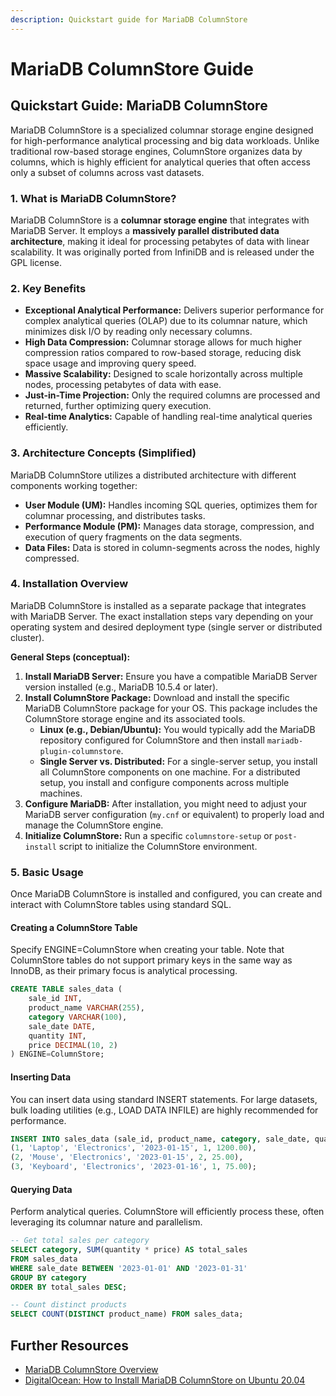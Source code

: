 ```yaml
---
description: Quickstart guide for MariaDB ColumnStore
---
```


# MariaDB ColumnStore Guide

## Quickstart Guide: MariaDB ColumnStore

MariaDB ColumnStore is a specialized columnar storage engine designed for high-performance analytical processing and big data workloads. Unlike traditional row-based storage engines, ColumnStore organizes data by columns, which is highly efficient for analytical queries that often access only a subset of columns across vast datasets.

### 1. What is MariaDB ColumnStore?

MariaDB ColumnStore is a **columnar storage engine** that integrates with MariaDB Server. It employs a **massively parallel distributed data architecture**, making it ideal for processing petabytes of data with linear scalability. It was originally ported from InfiniDB and is released under the GPL license.

### 2. Key Benefits

* **Exceptional Analytical Performance:** Delivers superior performance for complex analytical queries (OLAP) due to its columnar nature, which minimizes disk I/O by reading only necessary columns.
* **High Data Compression:** Columnar storage allows for much higher compression ratios compared to row-based storage, reducing disk space usage and improving query speed.
* **Massive Scalability:** Designed to scale horizontally across multiple nodes, processing petabytes of data with ease.
* **Just-in-Time Projection:** Only the required columns are processed and returned, further optimizing query execution.
* **Real-time Analytics:** Capable of handling real-time analytical queries efficiently.

### 3. Architecture Concepts (Simplified)

MariaDB ColumnStore utilizes a distributed architecture with different components working together:

* **User Module (UM):** Handles incoming SQL queries, optimizes them for columnar processing, and distributes tasks.
* **Performance Module (PM):** Manages data storage, compression, and execution of query fragments on the data segments.
* **Data Files:** Data is stored in column-segments across the nodes, highly compressed.

### 4. Installation Overview

MariaDB ColumnStore is installed as a separate package that integrates with MariaDB Server. The exact installation steps vary depending on your operating system and desired deployment type (single server or distributed cluster).

**General Steps (conceptual):**

1. **Install MariaDB Server:** Ensure you have a compatible MariaDB Server version installed (e.g., MariaDB 10.5.4 or later).
2. **Install ColumnStore Package:** Download and install the specific MariaDB ColumnStore package for your OS. This package includes the ColumnStore storage engine and its associated tools.
   * **Linux (e.g., Debian/Ubuntu):** You would typically add the MariaDB repository configured for ColumnStore and then install `mariadb-plugin-columnstore`.
   * **Single Server vs. Distributed:** For a single-server setup, you install all ColumnStore components on one machine. For a distributed setup, you install and configure components across multiple machines.
3. **Configure MariaDB:** After installation, you might need to adjust your MariaDB server configuration (`my.cnf` or equivalent) to properly load and manage the ColumnStore engine.
4. **Initialize ColumnStore:** Run a specific `columnstore-setup` or `post-install` script to initialize the ColumnStore environment.

### 5. Basic Usage

Once MariaDB ColumnStore is installed and configured, you can create and interact with ColumnStore tables using standard SQL.

#### **Creating a ColumnStore Table**

Specify ENGINE=ColumnStore when creating your table. Note that ColumnStore tables do not support primary keys in the same way as InnoDB, as their primary focus is analytical processing.

```sql
CREATE TABLE sales_data (
    sale_id INT,
    product_name VARCHAR(255),
    category VARCHAR(100),
    sale_date DATE,
    quantity INT,
    price DECIMAL(10, 2)
) ENGINE=ColumnStore;
```

#### **Inserting Data**

You can insert data using standard INSERT statements. For large datasets, bulk loading utilities (e.g., LOAD DATA INFILE) are highly recommended for performance.

```sql
INSERT INTO sales_data (sale_id, product_name, category, sale_date, quantity, price) VALUES
(1, 'Laptop', 'Electronics', '2023-01-15', 1, 1200.00),
(2, 'Mouse', 'Electronics', '2023-01-15', 2, 25.00),
(3, 'Keyboard', 'Electronics', '2023-01-16', 1, 75.00);
```

#### **Querying Data**

Perform analytical queries. ColumnStore will efficiently process these, often leveraging its columnar nature and parallelism.

```sql
-- Get total sales per category
SELECT category, SUM(quantity * price) AS total_sales
FROM sales_data
WHERE sale_date BETWEEN '2023-01-01' AND '2023-01-31'
GROUP BY category
ORDER BY total_sales DESC;

-- Count distinct products
SELECT COUNT(DISTINCT product_name) FROM sales_data;
```

## Further Resources

* [MariaDB ColumnStore Overview](https://mariadb.com/products/columnstore/)
* [DigitalOcean: How to Install MariaDB ColumnStore on Ubuntu 20.04](https://www.google.com/search?q=https://www.digitalocean.com/community/tutorials/how-to-install-mariadb-columnstore-on-ubuntu-20-04\&authuser=1)
